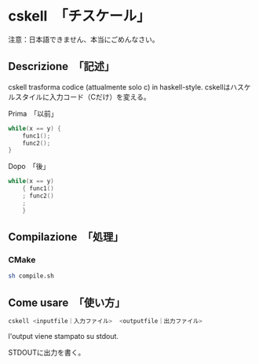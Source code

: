 # cskell　「チスケール」

注意：日本語できません、本当にごめんなさい。  

## Descrizione　「記述」

cskell trasforma codice (attualmente solo c) in haskell-style.
cskellはハスケルスタイルに入力コード（Cだけ）を変える。


Prima　「以前」

```c
while(x == y) {
    func1();
    func2();
}
```

Dopo　「後」

```c
while(x == y)
    { func1()
    ; func2()
    ;
    }
```

## Compilazione　「処理」

### CMake

```sh
sh compile.sh
```

## Come usare　「使い方」

```sh
cskell <inputfile｜入力ファイル>  <outputfile｜出力ファイル>
```

l'output viene stampato su stdout.

STDOUTに出力を書く。
